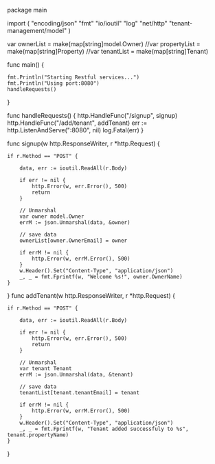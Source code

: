 package main

import (
	"encoding/json"
	"fmt"
	"io/ioutil"
	"log"
	"net/http"
	"tenant-management/model"
)

var ownerList = make(map[string]model.Owner)
//var propertyList = make(map[string]Property)
//var tenantList = make(map[string]Tenant)

func main() {

	fmt.Println("Starting Restful services...")
	fmt.Println("Using port:8080")
	handleRequests()
}

func handleRequests() {
	http.HandleFunc("/signup", signup)
	http.HandleFunc("/add/tenant", addTenant)
	err := http.ListenAndServe(":8080", nil)
	log.Fatal(err)
}

func signup(w http.ResponseWriter, r *http.Request) {

	if r.Method == "POST" {

		data, err := ioutil.ReadAll(r.Body)

		if err != nil {
			http.Error(w, err.Error(), 500)
			return
		}

		// Unmarshal
		var owner model.Owner
		errM := json.Unmarshal(data, &owner)

		// save data
		ownerList[owner.OwnerEmail] = owner

		if errM != nil {
			http.Error(w, errM.Error(), 500)
		}
		w.Header().Set("Content-Type", "application/json")
		_, _ = fmt.Fprintf(w, "Welcome %s!", owner.OwnerName)
	}
}
func addTenant(w http.ResponseWriter, r *http.Request) {

	if r.Method == "POST" {

		data, err := ioutil.ReadAll(r.Body)

		if err != nil {
			http.Error(w, err.Error(), 500)
			return
		}

		// Unmarshal
		var tenant Tenant
		errM := json.Unmarshal(data, &tenant)

		// save data
		tenantList[tenant.tenantEmail] = tenant

		if errM != nil {
			http.Error(w, errM.Error(), 500)
		}
		w.Header().Set("Content-Type", "application/json")
		_, _ = fmt.Fprintf(w, "Tenant added successfuly to %s", tenant.propertyName)
	}
}

